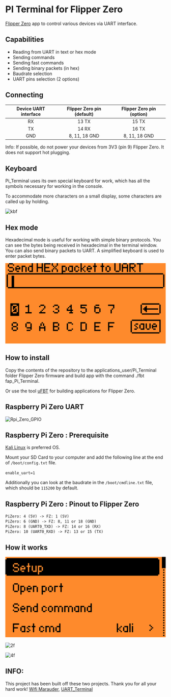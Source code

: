 # PI Terminal for Flipper Zero 
[Flipper Zero](https://flipperzero.one/) app to control various devices via UART interface.

## Capabilities
- Reading from UART in text or hex mode
- Sending commands
- Sending fast commands
- Sending binary packets (in hex)
- Baudrate selection
- UART pins selection (2 options)

## Connecting
| Device UART interface  | Flipper Zero pin (default) | Flipper Zero pin (option) |
| :----------------: | :---------------: | :---------------: |
| RX | 13 TX | 15 TX |
| TX | 14 RX | 16 TX |
| GND  | 8, 11, 18 GND | 8, 11, 18 GND |

Info: If possible, do not power your devices from 3V3 (pin 9) Flipper Zero. It does not support hot plugging.

## Keyboard
Pi_Terminal uses its own special keyboard for work, which has all the symbols necessary for working in the console.

To accommodate more characters on a small display, some characters are called up by holding.

![kbf](https://user-images.githubusercontent.com/122148894/212286637-7063f1ee-c6ff-46b9-8dc5-79a5f367fab1.png)

## Hex mode
Hexadecimal mode is useful for working with simple binary protocols.
You can see the bytes being received in hexadecimal in the terminal window.
You can also send binary packets to UART. A simplified keyboard is used to enter packet bytes.

![004](https://raw.githubusercontent.com/InfoSecREDD/Flip-pi/main/img/4.png)

## How to install
Copy the contents of the repository to the applications_user/Pi_Terminal folder Flipper Zero firmware and build app with the command ./fbt fap_Pi_Terminal.

Or use the tool [uFBT](https://github.com/flipperdevices/flipperzero-ufbt) for building applications for Flipper Zero.

## Raspberry Pi Zero UART

![Rpi_Zero_GPIO](https://user-images.githubusercontent.com/22322762/183289015-45329e9c-83e0-4483-96a0-1b68552bfa3f.png)

## Raspberry Pi Zero : Prerequisite

[Kali Linux](https://www.kali.org/get-kali/#kali-platforms) is preferred OS.

Mount your SD Card to your computer and add the following line at the end of `/boot/config.txt` file.

`enable_uart=1`

Additionally you can look at the baudrate in the `/boot/cmdline.txt` file, which should be `115200` by default.

## Raspberry Pi Zero : Pinout to Flipper Zero

```
PiZero: 4 (5V) -> FZ: 1 (5V)
PiZero: 6 (GND) -> FZ: 8, 11 or 18 (GND)
PiZero: 8 (UART0_TXD) -> FZ: 14 or 16 (RX)
PiZero: 10 (UART0_RXD) -> FZ: 13 or 15 (TX)
```

## How it works


![1f](https://raw.githubusercontent.com/InfoSecREDD/Flip-pi/main/img/1.png)


![2f](https://raw.githubusercontent.com/InfoSecREDD/Flip-pi/main/img/3.png)


![4f](https://raw.githubusercontent.com/InfoSecREDD/Flip-pi/main/img/2.png)

## INFO:
This project has been built off these two projects. Thank you for all your hard work! 
[Wifi Marauder](https://github.com/0xchocolate/flipperzero-firmware-with-wifi-marauder-companion),
[UART_Terminal](https://github.com/cool4uma/UART_Terminal)
